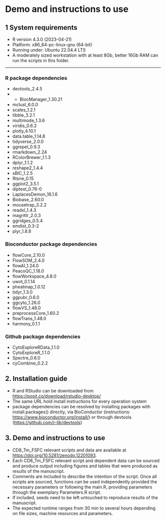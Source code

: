 
# Demo and instructions to use

## 1 System requirements

- R version 4.3.0 (2023-04-21)
- Platform: x86_64-pc-linux-gnu (64-bit)
- Running under: Ubuntu 22.04.4 LTS
- A moderately sized workstation with at least 8Gb, better 16Gb RAM can run the scripts in this folder.

---

### R package dependencies 

- devtools_2.4.5
- - BiocManager_1.30.21
- mclust_6.0.0
- scales_1.2.1
- tibble_3.2.1
- multimode_1.3.6
- viridis_0.6.2
- plotly_4.10.1
- data.table_1.14.8
- tidyverse_2.0.0
- ggrepel_0.9.3
- rmarkdown_2.24
- RColorBrewer_1.1.3
- dplyr_1.1.2
- reshape2_1.4.4
- sBIC_1.2.5
- Rtsne_0.15
- ggplot2_3.5.1
- diptest_0.76-0
- LaplacesDemon_16.1.6
- Biobase_2.60.0
- mousetrap_3.2.2
- readxl_1.4.3
- magrittr_2.0.3
- ggridges_0.5.4
- emdist_0.3-2
- plyr_1.8.8

### Bioconductor package dependencies 

- flowCore_2.10.0
- FlowSOM_2.4.0
- flowAI_1.24.0
- PeacoQC_1.18.0
- flowWorkspace_4.8.0
- uwot_0.1.14
- pheatmap_1.0.12
- tidyr_1.3.0
- ggpubr_0.6.0
- ggcyto_1.26.0
- flowVS_1.48.0
- preprocessCore_1.60.2
- flowTrans_1.48.0
- harmony_0.1.1

### Github package dependencies 

- CytoExploreRData_1.1.0
- CytoExploreR_1.1.0
- Spectre_0.6.0
- cyCombine_0.2.2 

## 2. Installation guide

- R and RStudio can be downloaded from https://posit.co/download/rstudio-desktop/
- The same URL hold install instructions for every operation system 
- package dependencies can be resolved by installing packages with install.packages(<Package-name>) directly, via BioConductor (instructions: https://www.bioconductor.org/install/) or through devtools (https://github.com/r-lib/devtools)

## 3. Demo and instructions to use

- CD8_Tm_FSFC relevant scripts and data are available at https://doi.org/10.5281/zenodo.12201093.
- Each CD8_Tm_FSFC relevant script and dependent data can be sourced and produce output including figures and tables that were produced as results of the manuscript.
- Comments are included to describe the intention of the script. Once all scripts are sourced, functions can be used independently provided the necessary parameters or following the main.R, providing parameters through the exemplary Parameters.R script.
- If included, seeds need to be left untouched to reproduce results of the manuscript.
- The expected runtime ranges from 30 min to several hours depending on file sizes, machine resources and parameters.
